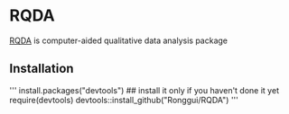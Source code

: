 # RQDA

[RQDA](http://rqda.r-forge.r-project.org/) is computer-aided qualitative data analysis package

## Installation
'''
install.packages("devtools") ## install it only if you haven't done it yet
require(devtools)
devtools::install_github("Ronggui/RQDA")
'''
